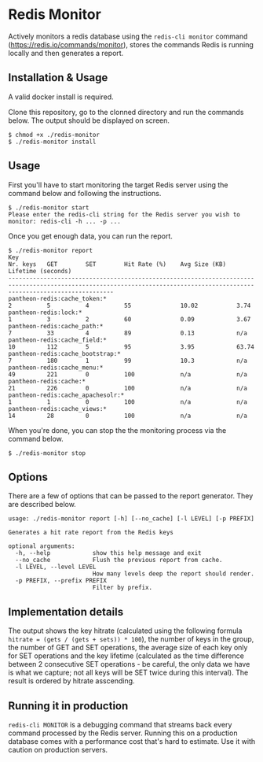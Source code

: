 # Redis Monitor
Actively monitors a redis database using the `redis-cli monitor` command (https://redis.io/commands/monitor), stores the commands Redis is running locally and then generates a report.

## Installation & Usage
A valid docker install is required. 

Clone this repository, go to the clonned directory and run the commands below. The output should be displayed on screen.

```
$ chmod +x ./redis-monitor
$ ./redis-monitor install
```

## Usage

First you'll have to start monitoring the target Redis server using the command below and following the instructions.

```
$ ./redis-monitor start
Please enter the redis-cli string for the Redis server you wish to monitor: redis-cli -h ... -p ...
```

Once you get enough data, you can run the report.

```
$ ./redis-monitor report 
Key                                                                                        Nr. keys   GET        SET        Hit Rate (%)    Avg Size (KB)   Lifetime (seconds)
--------------------------------------------------------------------------------------------------------------------------------------------------------------------------
pantheon-redis:cache_token:*                                                               2          5          4          55              10.02           3.74
pantheon-redis:lock:*                                                                      1          3          2          60              0.09            3.67
pantheon-redis:cache_path:*                                                                7          33         4          89              0.13            n/a
pantheon-redis:cache_field:*                                                               10         112        5          95              3.95            63.74
pantheon-redis:cache_bootstrap:*                                                           7          180        1          99              10.3            n/a
pantheon-redis:cache_menu:*                                                                49         221        0          100             n/a             n/a
pantheon-redis:cache:*                                                                     21         226        0          100             n/a             n/a
pantheon-redis:cache_apachesolr:*                                                          1          1          0          100             n/a             n/a
pantheon-redis:cache_views:*                                                               14         28         0          100             n/a             n/a
```

When you're done, you can stop the the monitoring process via the command below.

```
$ ./redis-monitor stop
```

## Options
There are a few of options that can be passed to the report generator. They are described below. 

```
usage: ./redis-monitor report [-h] [--no_cache] [-l LEVEL] [-p PREFIX]

Generates a hit rate report from the Redis keys

optional arguments:
  -h, --help            show this help message and exit
  --no_cache            Flush the previous report from cache.
  -l LEVEL, --level LEVEL
                        How many levels deep the report should render.
  -p PREFIX, --prefix PREFIX
                        Filter by prefix.
```

## Implementation details
The output shows the key hitrate (calculated using the following formula `hitrate = (gets / (gets + sets)) * 100`), the number of keys in the group, the number of GET and SET operations, the average size of each key only for SET operations and the key lifetime (calculated as the time difference between 2 consecutive SET operations - be careful, the only data we have is what we capture; not all keys will be SET twice during this interval). The result is ordered by hitrate asscending.

## Running it in production
`redis-cli MONITOR` is a debugging command that streams back every command processed by the Redis server. Running this on a production database comes with a performance cost that's hard to estimate. Use it with caution on production servers.
